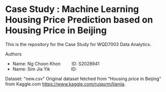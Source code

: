 # Case Study : Machine Learning Housing Price Prediction based on Housing Price in Beijing

This is the repository for the Case Study for WQD7003 Data Analytics. 

Authors
- Name: Ng Choon Khon   &nbsp; &nbsp; &nbsp; &nbsp; ID: S2028941
- Name: Sim Jia Yik     &nbsp; &nbsp; &nbsp; &nbsp; &nbsp; &nbsp; &nbsp; &nbsp; ID: 


Dataset: "new.csv"
Original dataset fetched from "Housing price in Beijing" from Kaggle.com https://www.kaggle.com/ruiqurm/lianjia.
